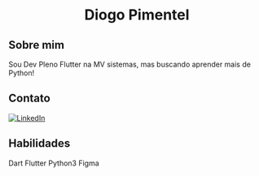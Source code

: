 <h1 align="center">Diogo Pimentel</h1>

## Sobre mim
Sou Dev Pleno Flutter na MV sistemas, mas buscando aprender mais de Python!

## Contato

[![LinkedIn](https://img.shields.io/badge/LinkedIn-0077B5?style=for-the-badge&logo=linkedin&logoColor=white)](https://www.linkedin.com/in/diogo-pimentel-24a4b8160/)

## Habilidades
Dart
Flutter
Python3
Figma


